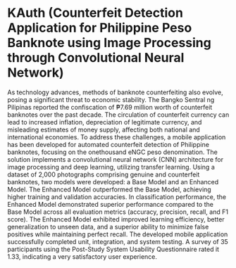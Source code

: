 # KAuth (Counterfeit Detection Application for Philippine Peso Banknote using Image Processing through Convolutional Neural Network)

As technology advances, methods of banknote counterfeiting also evolve, posing a
significant threat to economic stability. The Bangko Sentral ng Pilipinas reported the
confiscation of ₱7.69 million worth of counterfeit banknotes over the past decade. The
circulation of counterfeit currency can lead to increased inflation, depreciation of legitimate
currency, and misleading estimates of money supply, affecting both national and
international economies. To address these challenges, a mobile application has been
developed for automated counterfeit detection of Philippine banknotes, focusing on the onethousand eNGC peso denomination. The solution implements a convolutional neural network
(CNN) architecture for image processing and deep learning, utilizing transfer learning. Using
a dataset of 2,000 photographs comprising genuine and counterfeit banknotes, two models
were developed: a Base Model and an Enhanced Model. The Enhanced Model outperformed
the Base Model, achieving higher training and validation accuracies. In classification
performance, the Enhanced Model demonstrated superior performance compared to the Base
Model across all evaluation metrics (accuracy, precision, recall, and F1 score). The Enhanced
Model exhibited improved learning efficiency, better generalization to unseen data, and a
superior ability to minimize false positives while maintaining perfect recall. The developed
mobile application successfully completed unit, integration, and system testing. A survey of
35 participants using the Post-Study System Usability Questionnaire rated it 1.33, indicating
a very satisfactory user experience.
